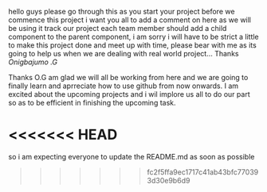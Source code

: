 hello guys please go through this as you start your project
before we commence this project i want you all to add a comment on here as we will be using it track our project
each team member should add a child component to the parent component, i am sorry i will have to be strict a little to make this project done and meet up with time, please bear with me as its going to help us when we are dealing with real world project...
Thanks _Onigbajumo .G_

Thanks O.G am glad we will all be working from here and we are going to finally learn and aprreciate how to use github from now onwards. I am excited about the upcoming projects and i wil implore us all to do our part so as to be efficient in finishing the upcoming task. 

<<<<<<< HEAD
=======
so i am expecting everyone to update the README.md as soon as possible

>>>>>>> fc2f5ffa9ec1717c41ab43bfc770393d30e9b6d9
